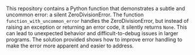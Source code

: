 This repository contains a Python function that demonstrates a subtle and uncommon error: a silent ZeroDivisionError.  The function `function_with_uncommon_error` handles the ZeroDivisionError, but instead of raising an exception or returning an error code, it silently returns `None`. This can lead to unexpected behavior and difficult-to-debug issues in larger programs. The solution provided shows how to improve error handling to make the error more apparent and easier to address.